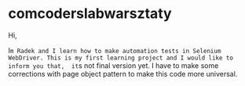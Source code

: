 # comcoderslabwarsztaty

Hi,

I`m Radek and I learn how to make automation tests in Selenium WebDriver. This is my first learning project and I would like to inform you that, 
it`s not final version yet.
I have to make some corrections with page object pattern to make this code more universal.
